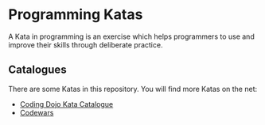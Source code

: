 # Programming Katas

A Kata in programming is an exercise which helps programmers to use and improve their skills through deliberate practice.

## Catalogues

There are some Katas in this repository. You will find more Katas on the net:

* [Coding Dojo Kata Catalogue](http://codingdojo.org/cgi-bin/index.pl?KataCatalogue)
* [Codewars](http://www.codewars.com/)
